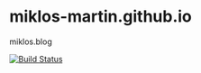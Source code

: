 # miklos-martin.github.io
miklos.blog

[![Build Status](https://travis-ci.org/miklos-martin/miklos-martin.github.io.svg?branch=master)](https://travis-ci.org/miklos-martin/miklos-martin.github.io)
